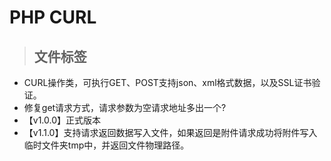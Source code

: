 
# PHP CURL

> ## 文件标签


- CURL操作类，可执行GET、POST支持json、xml格式数据，以及SSL证书验证。
- 修复get请求方式，请求参数为空请求地址多出一个?
- 【v1.0.0】正式版本
- 【v1.1.0】支持请求返回数据写入文件，如果返回是附件请求成功将附件写入临时文件夹tmp中，并返回文件物理路径。

